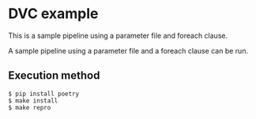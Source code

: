 # DVC example

This is a sample pipeline using a parameter file and foreach clause.

A sample pipeline using a parameter file and a foreach clause can be run.

## Execution method

```
$ pip install poetry
$ make install
$ make repro
```
